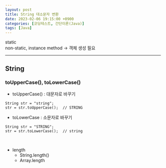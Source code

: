 ```yaml
---
layout: post
title: String 대소문자 변환
date: 2023-02-06 19:15:00 +0900
categories: [코딩테스트, 간단이론(Java)]
tags: [Java]
---
```


 static\
 non-static, instance method → 객체 생성 필요


---
## String
### **toUpperCase(), toLowerCase()**
* toUpperCase() : 대문자로 바꾸기
```
String str = "string";
str = str.toUpperCase();  // STRING
```

* toLowerCase : 소문자로 바꾸기
```
String str = "STRING";
str = str.toLowerCase();  // string
```

<br>

<!-- Char
### **isUpperCase(), isLowerCase()**
* Character.isUpperCase() : 대문자인가?
```
if(Character.isUpperCase)

``` -->



* length
  * String.length()
  * Array.length








